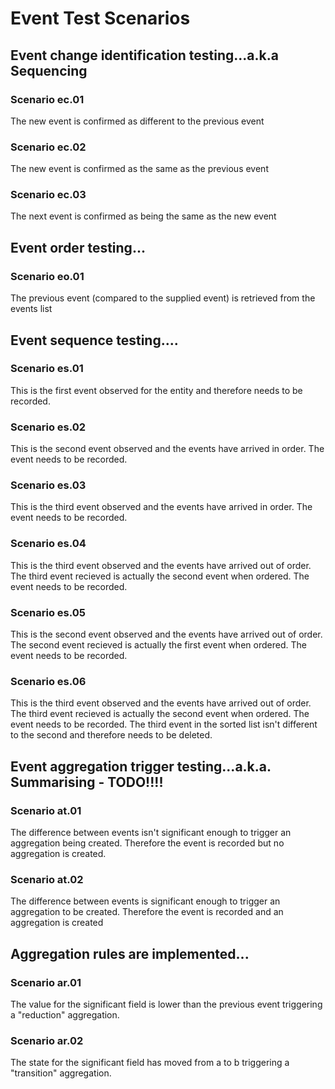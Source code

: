 # Event Test Scenarios

## Event change identification testing...a.k.a Sequencing

### Scenario ec.01

The new event is confirmed as different to the previous event

### Scenario ec.02

The new event is confirmed as the same as the previous event

### Scenario ec.03

The next event is confirmed as being the same as the new event

## Event order testing...

### Scenario eo.01

The previous event (compared to the supplied event) is retrieved from the events list

## Event sequence testing....

### Scenario es.01

This is the first event observed for the entity and therefore needs to be recorded.

### Scenario es.02

This is the second event observed and the events have arrived in order. The event needs to be recorded. 

### Scenario es.03

This is the third event observed and the events have arrived in order. The event needs to be recorded.

### Scenario es.04

This is the third event observed and the events have arrived out of order. The third event recieved is actually the second event when ordered. The event needs to be recorded.

### Scenario es.05

This is the second event observed and the events have arrived out of order. The second event recieved is actually the first event when ordered. The event needs to be recorded.

### Scenario es.06

This is the third event observed and the events have arrived out of order. The third event recieved is actually the second event when ordered. The event needs to be recorded. The third event in the sorted list isn't different to the second and therefore needs to be deleted.

## Event aggregation trigger testing...a.k.a. Summarising - TODO!!!!

### Scenario at.01

The difference between events isn't significant enough to trigger an aggregation being created. Therefore the event is recorded but no aggregation is created.

### Scenario at.02

The difference between events is significant enough to trigger an aggregation to be created. Therefore the event is recorded and an aggregation is created

## Aggregation rules are implemented...

### Scenario ar.01

The value for the significant field is lower than the previous event triggering a "reduction" aggregation.

### Scenario ar.02

The state for the significant field has moved from a to b triggering a "transition" aggregation.


